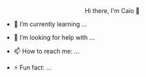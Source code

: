 <div align=center>Hi there, I'm Caio 👋</div>


- 🌱 I’m currently learning ...

- 🤔 I’m looking for help with ...


- 📫 How to reach me: ...

- ⚡ Fun fact: ...
